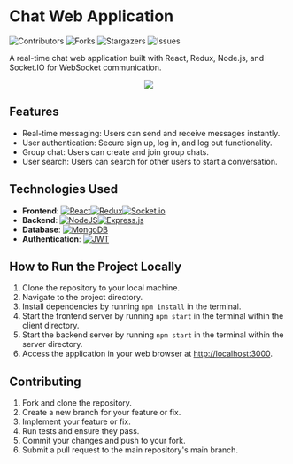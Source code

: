 # Chat Web Application

![Contributors][contributors-shield]
![Forks][forks-shield]
![Stargazers][stars-shield]
![Issues][issues-shield]

A real-time chat web application built with React, Redux, Node.js, and Socket.IO for WebSocket communication.

<div align="center">
  <a href="https://social-media-mern-webapp.netlify.app/"><img src="https://github.com/SinghAstra/Chat-WebApp/blob/main/images/chat.png"/></a>
</div>

## Features

- Real-time messaging: Users can send and receive messages instantly.
- User authentication: Secure sign up, log in, and log out functionality.
- Group chat: Users can create and join group chats.
- User search: Users can search for other users to start a conversation.

## Technologies Used

- **Frontend**: [![React][React.js]][React-url][![Redux][Redux]][Redux-url][![Socket.io][Socket.io]][Socket.io-url]
- **Backend**: [![NodeJS][NodeJS]][NodeJS-url][![Express.js][ExpressJS]][ExpressJS-url]
- **Database**: [![MongoDB][MongoDB]][MongoDB-url]
- **Authentication**: [![JWT][JWT]][JWT-url]

## How to Run the Project Locally

1. Clone the repository to your local machine.
2. Navigate to the project directory.
3. Install dependencies by running `npm install` in the terminal.
4. Start the frontend server by running `npm start` in the terminal within the client directory.
5. Start the backend server by running `npm start` in the terminal within the server directory.
6. Access the application in your web browser at [http://localhost:3000](http://localhost:3000).

## Contributing

1. Fork and clone the repository.
2. Create a new branch for your feature or fix.
3. Implement your feature or fix.
4. Run tests and ensure they pass.
5. Commit your changes and push to your fork.
6. Submit a pull request to the main repository's main branch.

<!-- MARKDOWN LINKS & IMAGES -->
<!-- https://www.markdownguide.org/basic-syntax/#reference-style-links -->

[contributors-shield]: https://img.shields.io/github/contributors/SinghAstra/Chat-WebApp.svg?style=for-the-badge
[contributors-url]: https://github.com/SinghAstra/Chat-WebApp/graphs/contributors
[forks-shield]: https://img.shields.io/github/forks/SinghAstra/Chat-WebApp.svg?style=for-the-badge
[forks-url]: https://github.com/SinghAstra/Chat-WebApp/network/members
[stars-shield]: https://img.shields.io/github/stars/SinghAstra/Chat-WebApp.svg?style=for-the-badge
[stars-url]: https://github.com/SinghAstra/Chat-WebApp/stargazers
[issues-shield]: https://img.shields.io/github/issues/SinghAstra/Chat-WebApp.svg?style=for-the-badge
[issues-url]: https://github.com/SinghAstra/Chat-WebApp/issues
[React.js]: https://img.shields.io/badge/React-20232A?style=for-the-badge&logo=react&logoColor=61DAFB
[React-url]: https://reactjs.org/
[Redux]: https://img.shields.io/badge/redux-%23593d88.svg?style=for-the-badge&logo=redux&logoColor=white
[Redux-url]: https://redux.js.org/
[NodeJS]: https://img.shields.io/badge/node.js-6DA55F?style=for-the-badge&logo=node.js&logoColor=white
[NodeJS-url]: https://nodejs.org/en
[ExpressJS]: https://img.shields.io/badge/express.js-%23404d59.svg?style=for-the-badge&logo=express&logoColor=%2361DAFB
[ExpressJS-url]: https://expressjs.com/
[MongoDB]: https://img.shields.io/badge/MongoDB-%234ea94b.svg?style=for-the-badge&logo=mongodb&logoColor=white
[MongoDB-url]: https://www.mongodb.com/
[JWT]: https://img.shields.io/badge/JWT-black?style=for-the-badge&logo=JSON%20web%20tokens
[JWT-url]: https://jwt.io/
[Socket.io]: https://img.shields.io/badge/Socket.io-black?style=for-the-badge&logo=socket.io&badgeColor=010101
[Socket.io-url]: https://socket.io/
